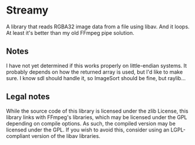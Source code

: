 # Streamy

A library that reads RGBA32 image data from a file using libav. And it loops. At least it's better than my old FFmpeg pipe solution.

## Notes

I have not yet determined if this works properly on little-endian systems. It probably depends on how the returned array is used, but I'd like to make sure. I know sdl should handle it, so ImageSort should be fine, but raylib...

## Legal notes

While the source code of this library is licensed under the zlib License, this library links with FFmpeg's libraries, which may be licensed under the GPL depending on compile options. As such, the compiled version may be licensed under the GPL. If you wish to avoid this, consider using an LGPL-compliant version of the libav libraries.
